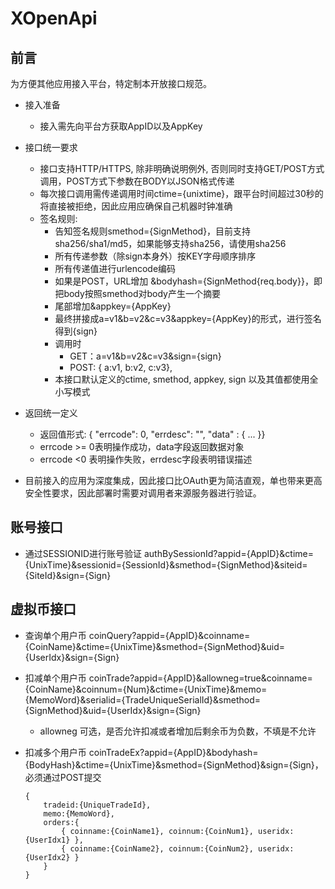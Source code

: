 # XOpenApi

## 前言

  为方便其他应用接入平台，特定制本开放接口规范。

  * 接入准备
    * 接入需先向平台方获取AppID以及AppKey
    
  * 接口统一要求
    * 接口支持HTTP/HTTPS, 除非明确说明例外, 否则同时支持GET/POST方式调用，POST方式下参数在BODY以JSON格式传递
    * 每次接口调用需传递调用时间ctime={unixtime}，跟平台时间超过30秒的将直接被拒绝，因此应用应确保自己机器时钟准确
    * 签名规则:
      * 告知签名规则smethod={SignMethod}，目前支持 sha256/sha1/md5，如果能够支持sha256，请使用sha256
      * 所有传递参数（除sign本身外）按KEY字母顺序排序
      * 所有传递值进行urlencode编码
      * 如果是POST，URL增加 &bodyhash={SignMethod{req.body}}，即把body按照smethod对body产生一个摘要
      * 尾部增加&appkey={AppKey}
      * 最终拼接成a=v1&b=v2&c=v3&appkey={AppKey}的形式，进行签名得到{sign}
      * 调用时
        * GET：a=v1&b=v2&c=v3&sign={sign}
        * POST: { a:v1, b:v2, c:v3}, 
      * 本接口默认定义的ctime, smethod, appkey, sign 以及其值都使用全小写模式
      
  * 返回统一定义
    * 返回值形式: { "errcode": 0, "errdesc": "", "data" : { ... }}
    * errcode >= 0表明操作成功，data字段返回数据对象
    * errcode <0 表明操作失败，errdesc字段表明错误描述
      
  * 目前接入的应用为深度集成，因此接口比OAuth更为简洁直观，单也带来更高安全性要求，因此部署时需要对调用者来源服务器进行验证。
      
## 账号接口

  * 通过SESSIONID进行账号验证 authBySessionId?appid={AppID}&ctime={UnixTime}&sessionid={SessionId}&smethod={SignMethod}&siteid={SiteId}&sign={Sign}  
  
## 虚拟币接口

  * 查询单个用户币 coinQuery?appid={AppID}&coinname={CoinName}&ctime={UnixTime}&smethod={SignMethod}&uid={UserIdx}&sign={Sign}
  
  * 扣减单个用户币 coinTrade?appid={AppID}&allowneg=true&coinname={CoinName}&coinnum={Num}&ctime={UnixTime}&memo={MemoWord}&serialid={TradeUniqueSerialId}&smethod={SignMethod}&uid={UserIdx}&sign={Sign}
  
     * allowneg 可选，是否允许扣减或者增加后剩余币为负数，不填是不允许
  
  * 扣减多个用户币 coinTradeEx?appid={AppID}&bodyhash={BodyHash}&ctime={UnixTime}&smethod={SignMethod}&sign={Sign}，必须通过POST提交
  
    ``` 
    {
    	tradeid:{UniqueTradeId}, 
    	memo:{MemoWord}, 
    	orders:{
    		{ coinname:{CoinName1}, coinnum:{CoinNum1}, useridx:{UserIdx1} },
    		{ coinname:{CoinName2}, coinnum:{CoinNum2}, useridx:{UserIdx2} }
    	}
    }
    ```
    
  

